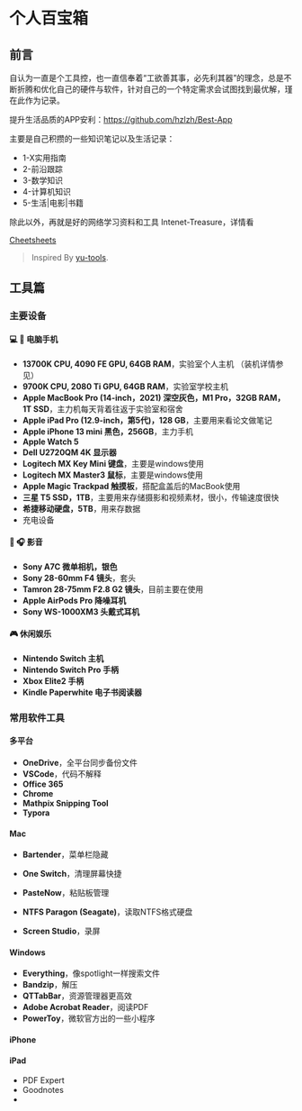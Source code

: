 # 个人百宝箱



## 前言

自认为一直是个工具控，也一直信奉着“工欲善其事，必先利其器”的理念，总是不断折腾和优化自己的硬件与软件，针对自己的一个特定需求会试图找到最优解，瑾在此作为记录。



提升生活品质的APP安利：https://github.com/hzlzh/Best-App

主要是自己积攒的一些知识笔记以及生活记录：

- 1-X实用指南
- 2-前沿跟踪
- 3-数学知识
- 4-计算机知识
- 5-生活|电影|书籍

除此以外，再就是好的网络学习资料和工具 Intenet-Treasure，详情看

[Cheetsheets](./Cheetsheets.md)

> Inspired By [yu-tools](https://github.com/pseudoyu/yu-tools).



## 工具篇

### 主要设备

#### :computer: :iphone: 电脑手机

- **13700K CPU, 4090 FE GPU, 64GB RAM**，实验室个人主机 （装机详情参见）
- **9700K CPU, 2080 Ti GPU, 64GB RAM**，实验室学校主机
- **Apple MacBook Pro (14-inch，2021) 深空灰色，M1 Pro，32GB RAM，1T SSD**，主力机每天背着往返于实验室和宿舍
- **Apple iPad Pro (12.9-inch，第5代)，128 GB**，主要用来看论文做笔记
- **Apple iPhone 13 mini 黑色，256GB**，主力手机
- **Apple Watch 5**
- **Dell U2720QM 4K 显示器**
- **Logitech MX Key Mini 键盘**，主要是windows使用
- **Logitech MX Master3 鼠标**，主要是windows使用
- **Apple Magic Trackpad 触摸板**，搭配盒盖后的MacBook使用
- **三星 T5 SSD，1TB**，主要用来存储摄影和视频素材，很小，传输速度很快
- **希捷移动硬盘，5TB**，用来存数据
- 充电设备



#### :movie_camera: :headphones: 影音

- **Sony A7C 微单相机，银色**
- **Sony 28-60mm F4 镜头**，套头
- **Tamron 28-75mm F2.8 G2 镜头**，目前主要在使用
- **Apple AirPods Pro 降噪耳机**
- **Sony WS-1000XM3 头戴式耳机**



#### :video_game: 休闲娱乐

- **Nintendo Switch 主机**
- **Nintendo Switch Pro 手柄**
- **Xbox Elite2 手柄**
- **Kindle Paperwhite 电子书阅读器**



### 常用软件工具

#### 多平台

- **OneDrive**，全平台同步备份文件
- **VSCode**，代码不解释
- **Office 365**
- **Chrome**
- **Mathpix Snipping Tool**
- **Typora**

#### Mac

- **Bartender**，菜单栏隐藏

- **One Switch**，清理屏幕快捷
- **PasteNow**，粘贴板管理
- **NTFS Paragon (Seagate)**，读取NTFS格式硬盘
- **Screen Studio**，录屏

#### Windows

- **Everything**，像spotlight一样搜索文件
- **Bandzip**，解压
- **QTTabBar**，资源管理器更高效
- **Adobe Acrobat Reader**，阅读PDF
- **PowerToy**，微软官方出的一些小程序

#### iPhone



#### iPad

- PDF Expert
- Goodnotes
- 





